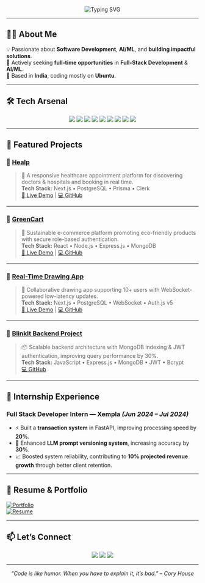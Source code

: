 <!-- Banner -->
<p align="center">
  <img src="https://readme-typing-svg.herokuapp.com?font=Fira+Code&weight=500&size=24&pause=1000&color=00BFFF&center=true&vCenter=true&width=600&lines=Hi+there%2C+I'm+Biswayan+Paul+%F0%9F%91%8B;Full+Stack+Developer+%7C+AI%2FML+Enthusiast;Always+Learning+New+Things!" alt="Typing SVG" />
</p>

---

## 👨‍💻 About Me  
💡 Passionate about **Software Development**, **AI/ML**, and **building impactful solutions**.  
🚀 Actively seeking **full-time opportunities** in **Full-Stack Development** & **AI/ML**.  
📍 Based in **India**, coding mostly on **Ubuntu**.  

---

## 🛠 Tech Arsenal  
<p align="center">
<img src="https://img.shields.io/badge/C++-00599C?style=for-the-badge&logo=cplusplus&logoColor=white" /> 
<img src="https://img.shields.io/badge/Python-3776AB?style=for-the-badge&logo=python&logoColor=white" /> 
<img src="https://img.shields.io/badge/JavaScript-F7DF1E?style=for-the-badge&logo=javascript&logoColor=black" /> 
<img src="https://img.shields.io/badge/Next.js-000000?style=for-the-badge&logo=nextdotjs&logoColor=white" /> 
<img src="https://img.shields.io/badge/React-61DAFB?style=for-the-badge&logo=react&logoColor=black" /> 
<img src="https://img.shields.io/badge/Express.js-000000?style=for-the-badge&logo=express&logoColor=white" /> 
<img src="https://img.shields.io/badge/PostgreSQL-336791?style=for-the-badge&logo=postgresql&logoColor=white" /> 
<img src="https://img.shields.io/badge/MongoDB-47A248?style=for-the-badge&logo=mongodb&logoColor=white" /> 
<img src="https://img.shields.io/badge/Docker-2496ED?style=for-the-badge&logo=docker&logoColor=white" />
</p>

---

## 🚀 Featured Projects  

### 📌 [Healp](https://healp.vercel.app/)  
> 🏥 A responsive healthcare appointment platform for discovering doctors & hospitals and booking in real time.  
**Tech Stack:** Next.js • PostgreSQL • Prisma • Clerk  
[🔗 Live Demo](https://healp.vercel.app/) | [💻 GitHub](https://github.com/BiswayanPaul/healp)  

---

### 📌 [GreenCart](https://purple-merit-assessment-bay.vercel.app)  
> 🌱 Sustainable e-commerce platform promoting eco-friendly products with secure role-based authentication.  
**Tech Stack:** React • Node.js • Express.js • MongoDB  
[🔗 Live Demo](https://purple-merit-assessment-bay.vercel.app) | [💻 GitHub](https://github.com/BiswayanPaul/PurpleMeritAssessment)  

---

### 📌 [Real-Time Drawing App](https://drawapp-frontend.vercel.app/)  
> 🎨 Collaborative drawing app supporting 10+ users with WebSocket-powered low-latency updates.  
**Tech Stack:** Next.js • PostgreSQL • WebSocket • Auth.js v5  
[🔗 Live Demo](https://drawapp-frontend.vercel.app/) | [💻 GitHub](https://github.com/BiswayanPaul/drawapp-Frontend)  

---

### 📌 [BlinkIt Backend Project](https://github.com/BiswayanPaul/BlinkIt-Backend-Xempla)  
> 📦 Scalable backend architecture with MongoDB indexing & JWT authentication, improving query performance by 30%.  
**Tech Stack:** JavaScript • Express.js • MongoDB • JWT • Bcrypt  
[💻 GitHub](https://github.com/BiswayanPaul/BlinkIt-Backend-Xempla)  

---

## 💼 Internship Experience  

### **Full Stack Developer Intern — Xempla** *(Jun 2024 – Jul 2024)*  
- ⚡ Built a **transaction system** in FastAPI, improving processing speed by **20%**.  
- 🤖 Enhanced **LLM prompt versioning system**, increasing accuracy by **30%**.  
- 📈 Boosted system reliability, contributing to **10% projected revenue growth** through better client retention.  

---

## 📜 Resume & Portfolio  
[![Portfolio](https://img.shields.io/badge/Portfolio-000?style=for-the-badge&logo=vercel&logoColor=white)](https://portfolio-sigma-teal-64.vercel.app/)  
[![Resume](https://img.shields.io/badge/Resume-0A66C2?style=for-the-badge&logo=googledrive&logoColor=white)](https://drive.google.com/file/d/11oSJwDhVjHJXdk8IVGIqL_x26g5Scjsv/view?usp=sharing)  

---

## 📫 Let’s Connect  
<p align="center">
<a href="mailto:biswayanpaulju@gmail.com"><img src="https://img.shields.io/badge/Email-D14836?style=for-the-badge&logo=gmail&logoColor=white" /></a>  
<a href="https://linkedin.com/in/biswayan-paul-8852411ba/"><img src="https://img.shields.io/badge/LinkedIn-0A66C2?style=for-the-badge&logo=linkedin&logoColor=white" /></a>  
<a href="https://github.com/BiswayanPaul"><img src="https://img.shields.io/badge/GitHub-181717?style=for-the-badge&logo=github&logoColor=white" /></a>  
</p>

---

<p align="center"><i>“Code is like humor. When you have to explain it, it’s bad.” – Cory House</i></p>
